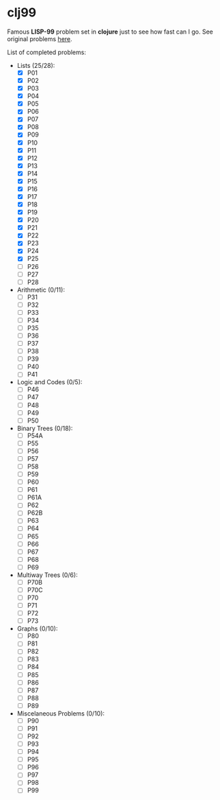 # clj99

Famous **LISP-99** problem set in **clojure** just to see how fast can I go.
See original problems [here](http://www.ic.unicamp.br/~meidanis/courses/mc336/2006s2/funcional/L-99_Ninety-Nine_Lisp_Problems.html).

List of completed problems:
- Lists (25/28):
  - [x] P01
  - [x] P02
  - [x] P03
  - [x] P04
  - [x] P05
  - [x] P06
  - [x] P07
  - [x] P08
  - [x] P09
  - [x] P10
  - [x] P11
  - [x] P12
  - [x] P13
  - [x] P14
  - [x] P15
  - [x] P16
  - [x] P17
  - [x] P18
  - [x] P19
  - [x] P20
  - [x] P21
  - [x] P22
  - [x] P23
  - [x] P24
  - [x] P25
  - [ ] P26
  - [ ] P27
  - [ ] P28
  
- Arithmetic (0/11):
  - [ ] P31
  - [ ] P32
  - [ ] P33
  - [ ] P34
  - [ ] P35
  - [ ] P36
  - [ ] P37
  - [ ] P38
  - [ ] P39
  - [ ] P40
  - [ ] P41
  
- Logic and Codes (0/5):
  - [ ] P46
  - [ ] P47
  - [ ] P48
  - [ ] P49
  - [ ] P50
  
- Binary Trees (0/18):
  - [ ] P54A
  - [ ] P55
  - [ ] P56
  - [ ] P57
  - [ ] P58
  - [ ] P59
  - [ ] P60
  - [ ] P61
  - [ ] P61A
  - [ ] P62
  - [ ] P62B
  - [ ] P63
  - [ ] P64
  - [ ] P65
  - [ ] P66
  - [ ] P67
  - [ ] P68
  - [ ] P69
  
- Multiway Trees (0/6):
  - [ ] P70B
  - [ ] P70C
  - [ ] P70
  - [ ] P71
  - [ ] P72
  - [ ] P73
  
- Graphs (0/10):
  - [ ] P80
  - [ ] P81
  - [ ] P82
  - [ ] P83
  - [ ] P84
  - [ ] P85
  - [ ] P86
  - [ ] P87
  - [ ] P88
  - [ ] P89

- Miscelaneous Problems (0/10):
  - [ ] P90
  - [ ] P91
  - [ ] P92
  - [ ] P93
  - [ ] P94
  - [ ] P95
  - [ ] P96
  - [ ] P97
  - [ ] P98
  - [ ] P99
